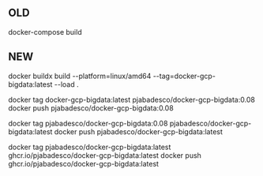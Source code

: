 ## OLD

docker-compose build

## NEW

docker buildx build --platform=linux/amd64 --tag=docker-gcp-bigdata:latest --load .

docker tag docker-gcp-bigdata:latest pjabadesco/docker-gcp-bigdata:0.08
docker push pjabadesco/docker-gcp-bigdata:0.08

docker tag pjabadesco/docker-gcp-bigdata:0.08 pjabadesco/docker-gcp-bigdata:latest
docker push pjabadesco/docker-gcp-bigdata:latest

docker tag pjabadesco/docker-gcp-bigdata:latest ghcr.io/pjabadesco/docker-gcp-bigdata:latest
docker push ghcr.io/pjabadesco/docker-gcp-bigdata:latest
